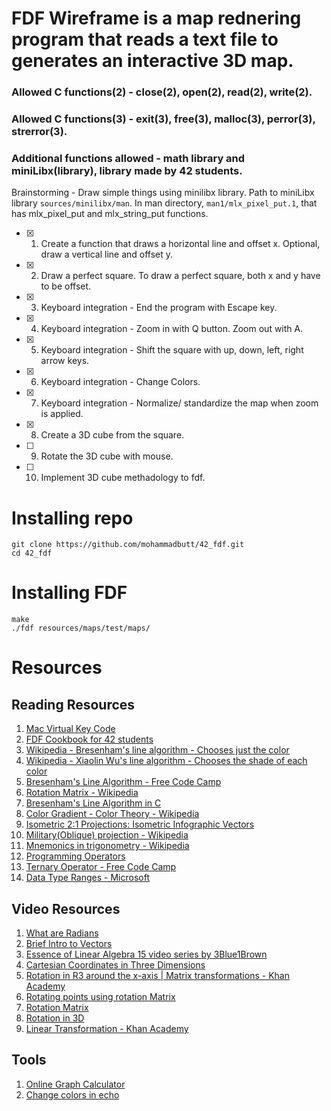 # FDF Wireframe is a map rednering program that reads a text file to generates an interactive 3D map.
### Allowed C functions(2) - close(2), open(2), read(2), write(2).
### Allowed C functions(3) - exit(3), free(3), malloc(3), perror(3), strerror(3).
### Additional functions allowed - math library and miniLibx(library), library made by 42 students.

Brainstorming - Draw simple things using minilibx library. Path to miniLibx library ```sources/minilibx/man```. In man directory, ```man1/mlx_pixel_put.1```, that has mlx_pixel_put and mlx_string_put functions.

- [x] 1. Create a function that draws a horizontal line and offset x. Optional, draw a vertical line and offset y.

- [x] 2. Draw a perfect square. To draw a perfect square, both x and y have to be offset.

- [x] 3. Keyboard integration - End the program with Escape key.

- [x] 4. Keyboard integration - Zoom in with Q button. Zoom out with A.

- [x] 5. Keyboard integration - Shift the square with up, down, left, right arrow keys.

- [x] 6. Keyboard integration - Change Colors.

- [X] 7. Keyboard integration - Normalize/ standardize the map when zoom is applied.

- [X] 8. Create a 3D cube from the square.

- [ ] 9. Rotate the 3D cube with mouse.

- [ ] 10. Implement 3D cube methadology to fdf.

# Installing repo
```
git clone https://github.com/mohammadbutt/42_fdf.git
cd 42_fdf
```

# Installing FDF
```
make
./fdf resources/maps/test/maps/
```

# Resources
## Reading Resources
1. [Mac Virtual Key Code](https://stackoverflow.com/questions/3202629/where-can-i-find-a-list-of-mac-virtual-key-codes)
2. [FDF Cookbook for 42 students](https://forum.intra.42.fr/topics/19254/messages?page=1#93530)
3. [Wikipedia - Bresenham's line algorithm - Chooses just the color](https://en.wikipedia.org/wiki/Bresenham%27s_line_algorithm)
4. [Wikipedia - Xiaolin Wu's line algorithm - Chooses the shade of each color](https://en.wikipedia.org/wiki/Xiaolin_Wu%27s_line_algorithm)
5. [Bresenham's Line Algorithm - Free Code Camp](https://www.freecodecamp.org/news/how-to-code-your-first-algorithm-draw-a-line-ca121f9a1395/)
6. [Rotation Matrix - Wikipedia](https://en.wikipedia.org/wiki/Rotation_matrix)
6. [Bresenham's Line Algorithm in C](https://www.thecrazyprogrammer.com/2017/01/bresenhams-line-drawing-algorithm-c-c.html)
7. [Color Gradient - Color Theory - Wikipedia](https://en.wikibooks.org/wiki/Color_Theory/Color_gradient)
7. [Isometric 2:1 Projections: Isometric Infographic Vectors](http://vectips.com/tutorials/isometric-infographic-vectors/)
8. [Military(Oblique) projection - Wikipedia](https://en.wikipedia.org/wiki/Oblique_projection)
9. [Mnemonics in trigonometry - Wikipedia](https://en.wikipedia.org/wiki/Mnemonics_in_trigonometry)
9. [Programming Operators](https://www.programiz.com/c-programming/c-operators)
10. [Ternary Operator - Free Code Camp](https://guide.freecodecamp.org/c/ternary-operator/)
11. [Data Type Ranges - Microsoft](https://docs.microsoft.com/en-us/cpp/cpp/data-type-ranges?view=vs-2019)

## Video Resources
1. [What are Radians](https://www.youtube.com/watch?v=cgPYLJ-s5II)
2. [Brief Intro to Vectors](https://www.youtube.com/watch?v=1G5E_x0MgLc)
3. [Essence of Linear Algebra 15 video series by 3Blue1Brown](https://www.youtube.com/playlist?list=PLZHQObOWTQDPD3MizzM2xVFitgF8hE_ab)
4. [Cartesian Coordinates in Three Dimensions](https://www.youtube.com/watch?v=VA5AmjhTA3A)
5. [Rotation in R3 around the x-axis | Matrix transformations - Khan Academy](https://www.youtube.com/watch?v=gkyuLPzfDV0)
6. [Rotating points using rotation Matrix](https://www.youtube.com/watch?v=OYuoPTRVzxY)
7. [Rotation Matrix](https://www.youtube.com/watch?v=Ta8cKqltPfU)
8. [Rotation in 3D](https://www.youtube.com/watch?v=wg9bI8-Qx2Q)
9. [Linear Transformation - Khan Academy](https://www.khanacademy.org/math/linear-algebra/matrix-transformations/lin-trans-examples/v/linear-transformation-examples-rotations-in-r2)

## Tools
1. [Online Graph Calculator](https://www.desmos.com/calculator)
2. [Change colors in echo](https://stackoverflow.com/questions/5947742/how-to-change-the-output-color-of-echo-in-linux)
